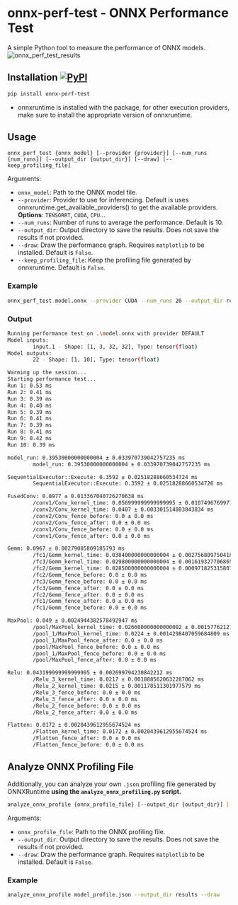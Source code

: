 # onnx-perf-test - ONNX Performance Test 

A simple Python tool to measure the performance of ONNX models.
![onnx_perf_test_results](https://github.com/user-attachments/assets/760f4f1f-9955-4430-bcaf-4780d57770b6)

## Installation [![PyPI](https://img.shields.io/pypi/v/onnx-perf-test?color=2BAF2B)](https://pypi.org/project/onnx-perf-test/)

```bash
pip install onnx-perf-test
```

- onnxruntime is installed with the package, for other execution providers, make sure to install the appropriate version of onnxruntime.

## Usage

```
onnx_perf_test {onnx_model} [--provider {provider}] [--num_runs {num_runs}] [--output_dir {output_dir}] [--draw] [--keep_profiling_file]
```

Arguments:
- `onnx_model`: Path to the ONNX model file.
- `--provider`: Provider to use for inferencing. Default is uses onnxruntime.get_available_providers() to get the available providers. **Options**: `TENSORRT`, `CUDA`, `CPU`...
- `--num_runs`: Number of runs to average the performance. Default is 10.
- `--output_dir`: Output directory to save the results. Does not save the results if not provided.
- `--draw`: Draw the performance graph. Requires `matplotlib` to be installed. Default is `False`.
- `--keep_profiling_file`: Keep the profiling file generated by onnxruntime. Default is `False`.

### Example

```bash
onnx_perf_test model.onnx --provider CUDA --num_runs 20 --output_dir results --draw
```

### Output
```bash
Running performance test on .\model.onnx with provider DEFAULT
Model inputs:
        input.1 - Shape: [1, 3, 32, 32], Type: tensor(float)
Model outputs:
        22 - Shape: [1, 10], Type: tensor(float)

Warming up the session...
Starting performance test...
Run 1: 0.53 ms
Run 2: 0.41 ms
Run 3: 0.39 ms
Run 4: 0.40 ms
Run 5: 0.39 ms
Run 6: 0.41 ms
Run 7: 0.39 ms
Run 8: 0.41 ms
Run 9: 0.42 ms
Run 10: 0.39 ms

model_run: 0.39530000000000004 ± 0.033970739042757235 ms
        model_run: 0.39530000000000004 ± 0.033970739042757235 ms

SequentialExecutor::Execute: 0.3592 ± 0.02518288660534724 ms
        SequentialExecutor::Execute: 0.3592 ± 0.02518288660534726 ms

FusedConv: 0.0977 ± 0.013367040726270638 ms
        /conv1/Conv_kernel_time: 0.056999999999999995 ± 0.010749676997731395 ms
        /conv2/Conv_kernel_time: 0.0407 ± 0.003301514803843834 ms
        /conv2/Conv_fence_before: 0.0 ± 0.0 ms
        /conv2/Conv_fence_after: 0.0 ± 0.0 ms
        /conv1/Conv_fence_before: 0.0 ± 0.0 ms
        /conv1/Conv_fence_after: 0.0 ± 0.0 ms

Gemm: 0.0967 ± 0.00279085809185793 ms
        /fc1/Gemm_kernel_time: 0.038400000000000004 ± 0.0027568097504180435 ms
        /fc3/Gemm_kernel_time: 0.029800000000000004 ± 0.0016193277068654818 ms
        /fc2/Gemm_kernel_time: 0.028500000000000004 ± 0.0009718253158075512 ms
        /fc2/Gemm_fence_before: 0.0 ± 0.0 ms
        /fc3/Gemm_fence_before: 0.0 ± 0.0 ms
        /fc3/Gemm_fence_after: 0.0 ± 0.0 ms
        /fc2/Gemm_fence_after: 0.0 ± 0.0 ms
        /fc1/Gemm_fence_after: 0.0 ± 0.0 ms
        /fc1/Gemm_fence_before: 0.0 ± 0.0 ms

MaxPool: 0.049 ± 0.0024944382578492947 ms
        /pool/MaxPool_kernel_time: 0.026600000000000002 ± 0.0015776212754932302 ms
        /pool_1/MaxPool_kernel_time: 0.0224 ± 0.0014298407059684809 ms
        /pool_1/MaxPool_fence_after: 0.0 ± 0.0 ms
        /pool/MaxPool_fence_before: 0.0 ± 0.0 ms
        /pool_1/MaxPool_fence_before: 0.0 ± 0.0 ms
        /pool/MaxPool_fence_after: 0.0 ± 0.0 ms

Relu: 0.043199999999999995 ± 0.002699794230842212 ms
        /Relu_3_kernel_time: 0.0217 ± 0.0018885620632287062 ms
        /Relu_2_kernel_time: 0.0215 ± 0.001178511301977579 ms
        /Relu_3_fence_before: 0.0 ± 0.0 ms
        /Relu_3_fence_after: 0.0 ± 0.0 ms
        /Relu_2_fence_before: 0.0 ± 0.0 ms
        /Relu_2_fence_after: 0.0 ± 0.0 ms

Flatten: 0.0172 ± 0.0020439612955674524 ms
        /Flatten_kernel_time: 0.0172 ± 0.0020439612955674524 ms
        /Flatten_fence_after: 0.0 ± 0.0 ms
        /Flatten_fence_before: 0.0 ± 0.0 ms


```

## Analyze ONNX Profiling File
Additionally, you can analyze your own `.json` profiling file generated by ONNXRuntime **using the `analyze_onnx_profiling.py` script.**

```bash
analyze_onnx_profile {onnx_profile_file} [--output_dir {output_dir}] [--draw]
```

Arguments:
- `onnx_profile_file`: Path to the ONNX profiling file.
- `--output_dir`: Output directory to save the results. Does not save the results if not provided.
- `--draw`: Draw the performance graph. Requires `matplotlib` to be installed. Default is `False`.

### Example

```bash
analyze_onnx_profile model_profile.json --output_dir results --draw
```


